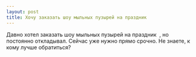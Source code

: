 ```yaml
---
layout: post 
title: Хочу заказать шоу мыльных пузырей на праздник ‌ ‌ 
--- 
```

Давно хотел заказать шоу мыльных пузырей на праздник ‌ ‌, но постоянно откладывал. Сейчас уже нужно прямо срочно. Не знаете, к кому лучше обратиться?